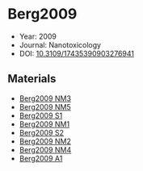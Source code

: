 <a name="article" />

# Berg2009

* Year: 2009
* Journal: Nanotoxicology
* DOI: <a href="https://doi.org/10.3109/17435390903276941">10.3109/17435390903276941</a>

## Materials
* [Berg2009 NM3](nanowiki147.md)
* [Berg2009 NM5](nanowiki149.md)
* [Berg2009 S1](nanowiki23.md)
* [Berg2009 NM1](nanowiki145.md)
* [Berg2009 S2](nanowiki25.md)
* [Berg2009 NM2](nanowiki146.md)
* [Berg2009 NM4](nanowiki148.md)
* [Berg2009 A1](nanowiki5.md)
